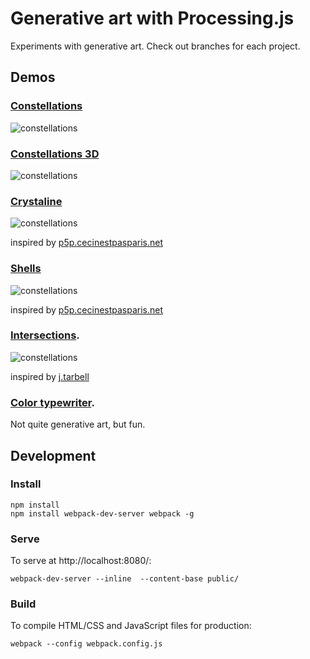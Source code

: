 # Generative art with Processing.js
Experiments with generative art. Check out branches for each project.

## Demos

### [Constellations](http://piratefsh.github.io/generative-art/public/constellations/)
![constellations](http://piratefsh.github.io/generative-art/public/_images/constellations.gif)

### [Constellations 3D](http://piratefsh.github.io/generative-art/public/constellations3d/)
![constellations](http://piratefsh.github.io/generative-art/public/_images/constellations3d.gif)

### [Crystaline](http://piratefsh.github.io/generative-art/public/trees/)
![constellations](http://piratefsh.github.io/generative-art/public/_images/trees.gif)

inspired by [p5p.cecinestpasparis.net](http://p5p.cecinestpasparis.net/)

### [Shells](http://piratefsh.github.io/generative-art/public/shells/)
![constellations](http://piratefsh.github.io/generative-art/public/_images/shells.png)

inspired by [p5p.cecinestpasparis.net](http://p5p.cecinestpasparis.net/)

### [Intersections](http://piratefsh.github.io/generative-art/public/intersections/). 
![constellations](http://piratefsh.github.io/generative-art/public/_images/intersections.gif)

inspired by [j.tarbell](http://www.complexification.net/gallery/machines/interMomentary/index.php)

### [Color typewriter](http://piratefsh.github.io/generative-art/public/typewriter/). 
Not quite generative art, but fun. 
 
## Development 
### Install
```
npm install
npm install webpack-dev-server webpack -g
```

### Serve

To serve at http://localhost:8080/:

```
webpack-dev-server --inline  --content-base public/ 
```

### Build

To compile HTML/CSS and JavaScript files for production:

```
webpack --config webpack.config.js
```
